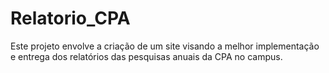 # Relatorio_CPA
Este projeto envolve a criação de um site visando a melhor implementação e entrega dos relatórios das pesquisas anuais da CPA no campus.
